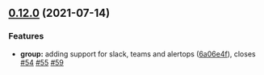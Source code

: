 ## [0.12.0](https://github.com/rymancl/terraform-provider-dotcommonitor/compare/v0.11.1...v0.12.0) (2021-07-14)


### Features

* **group:** adding support for slack, teams and alertops ([6a06e4f](https://github.com/rymancl/terraform-provider-dotcommonitor/commit/6a06e4f6cce9e9b936e56833bb2565cf578c9f25)), closes [#54](https://github.com/rymancl/terraform-provider-dotcommonitor/issues/54) [#55](https://github.com/rymancl/terraform-provider-dotcommonitor/issues/55) [#59](https://github.com/rymancl/terraform-provider-dotcommonitor/issues/59)


